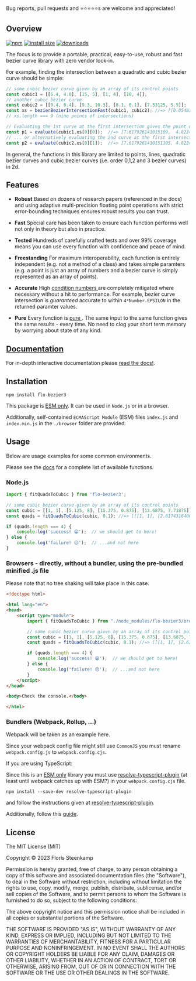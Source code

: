 Bug reports, pull requests and ⭐⭐⭐⭐⭐s are welcome and appreciated!

## Overview

[![npm][1]][2] [![install size][3]][4] [![downloads][5]][2]

[1]: https://img.shields.io/npm/v/flo-bezier3 "FloBezier, npm badge"
[2]: https://www.npmjs.com/package/flo-bezier3 "FloBezier, npm link"
[3]: https://packagephobia.now.sh/badge?p=flo-bezier3 "FloBezier size, badge"
[4]: https://packagephobia.now.sh/result?p=flo-bezier3 "FloBezier size, link"
[5]: https://badgen.now.sh/npm/dm/flo-bezier3 "FloBezier downloads, badge"

The focus is to provide a portable, practical, easy-to-use, robust and fast bezier curve
library with zero vendor lock-in.

For example, finding the intersection between a quadratic and cubic bezier curve
should be simple:

```typescript
// some cubic bezier curve given by an array of its control points
const cubic1 = [[6.4, 4.8], [15, 5], [1, 4], [10, 4]];
// another cubic bezier curve
const cubic2 = [[9.4, 0.4], [9.3, 10.3], [8.1, 0.1], [7.53125, 5.5]];
const xs = bezierBezierIntersectionFast(cubic1, cubic2); //=> [[0.054810011880009446, 0.9516779285879586], ...
// xs.length === 9 (nine points of intersections)

// Evaluating the 1st curve at the first intersection gives the point of intersection
const p1 = evaluate(cubic1,xs[0][0]);  //=> [7.617926141015109,  4.822433357454532]
// ... or alternatively evaluating the 2nd curve at the first intersection
const p2 = evaluate(cubic2,xs[0][1]);  //=> [7.6179261410151105, 4.822433357454532]
```

In general, the functions in this library are limited to points, lines, quadratic bezier
curves and cubic bezier curves (i.e. order 0,1,2 and 3 bezier curves) in 2d.

## Features

* **Robust** Based on dozens of research papers (referenced in the docs) and using adaptive multi-precision
floating point operations with strict error-bounding techniques ensures
robust results you can trust.

* **Fast** Special care has been taken to ensure each function performs well not 
only in theory but also in practice.
      
* **Tested** Hundreds of carefully crafted tests and over 99% coverage means you can
use every function with confidence and peace of mind.

* **Freestanding** For maximum interoperability, each function is entirely independent (e.g.
not a method of a class) and takes simple paramters (e.g. a point is just
an array of numbers and a bezier curve is simply represented as an array of points).

* **Accurate** High <a href="https://en.wikipedia.org/wiki/Condition_number)">condition numbers </a>
are completely mitigated where necessary without a hit to performance. For example,
bezier curve intersection is <i>guaranteed</i> accurate to 
within <code>4*Number.EPSILON</code> in the returned paramter values.

* **Pure** Every function is <a href="https://en.wikipedia.org/wiki/Pure_function">pure </a>.
The same input to the same function gives the same results - every time. No need
to clog your short term memory by worrying about state of any kind.


## [Documentation](https://florissteenkamp.github.io/FloBezier)
For in-depth interactive documentation please [read the docs!](https://florissteenkamp.github.io/FloBezier).

## Installation

```cli
npm install flo-bezier3
```

This package is [ESM only](https://gist.github.com/sindresorhus/a39789f98801d908bbc7ff3ecc99d99c).
It can be used in `Node.js` or in a browser.

Additionally, self-contained `ECMAScript Module` (ESM) files `index.js` and
`index.min.js` in the `./browser` folder are provided.

## Usage

Below are usage examples for some common environments. 

Please see the [docs](https://florissteenkamp.github.io/FloBezier) for a complete
list of available functions.

### Node.js
```js
import { fitQuadsToCubic } from 'flo-bezier3';

// some cubic bezier curve given by an array of its control points
const cubic = [[1, 1], [5.125, 8], [15.375, 0.875], [13.6875, 7.71875]];
const quads = fitQuadsToCubic(cubic, 0.1); //=> [[[1, 1], [2.617431640625, 3.5152587890625], ...

if (quads.length === 4) {
    console.log('success! 😁');  // we should get to here!
} else {
    console.log('failure! 😥');  // ...and not here
}
```

### Browsers - directly, without a bundler, using the pre-bundled minified .js file

Please note that no tree shaking will take place in this case.

```html
<!doctype html>

<html lang="en">
<head>
    <script type="module">
        import { fitQuadsToCubic } from "./node_modules/flo-bezier3/browser/index.min.js";

        // some cubic bezier curve given by an array of its control points
        const cubic = [[1, 1], [5.125, 8], [15.375, 0.875], [13.6875, 7.71875]];
        const quads = fitQuadsToCubic(cubic, 0.1); //=> [[[1, 1], [2.617431640625, 3.5152587890625], ...

        if (quads.length === 4) {
            console.log('success! 😁');  // we should get to here!
        } else {
            console.log('failure! 😥');  // ...and not here
        }
    </script>
</head>

<body>Check the console.</body>

</html>
```

### Bundlers (Webpack, Rollup, ...)

Webpack will be taken as an example here.

Since your webpack config file might still use `CommonJS` you must rename 
`webpack.config.js` to `webpack.config.cjs`.

If you are using TypeScript:

Since this is an [ESM only](https://gist.github.com/sindresorhus/a39789f98801d908bbc7ff3ecc99d99c)
library you must use [resolve-typescript-plugin](https://www.npmjs.com/package/resolve-typescript-plugin) 
(at least until webpack catches up with ESM?) in your `webpack.config.cjs` file.

```cli
npm install --save-dev resolve-typescript-plugin
```

and follow the instructions given at [resolve-typescript-plugin](https://www.npmjs.com/package/resolve-typescript-plugin).

Additionally, follow this [guide](https://gist.github.com/sindresorhus/a39789f98801d908bbc7ff3ecc99d99c#how-can-i-make-my-typescript-project-output-esm).


## License

The MIT License (MIT)

Copyright © 2023 Floris Steenkamp

Permission is hereby granted, free of charge, to any person obtaining a copy of this software and associated documentation files (the "Software"), to deal in the Software without restriction, including without limitation the rights to use, copy, modify, merge, publish, distribute, sublicense, and/or sell copies of the Software, and to permit persons to whom the Software is furnished to do so, subject to the following conditions:

The above copyright notice and this permission notice shall be included in all copies or substantial portions of the Software.

THE SOFTWARE IS PROVIDED "AS IS", WITHOUT WARRANTY OF ANY KIND, EXPRESS OR IMPLIED, INCLUDING BUT NOT LIMITED TO THE WARRANTIES OF MERCHANTABILITY, FITNESS FOR A PARTICULAR PURPOSE AND NONINFRINGEMENT. IN NO EVENT SHALL THE AUTHORS OR COPYRIGHT HOLDERS BE LIABLE FOR ANY CLAIM, DAMAGES OR OTHER LIABILITY, WHETHER IN AN ACTION OF CONTRACT, TORT OR OTHERWISE, ARISING FROM, OUT OF OR IN CONNECTION WITH THE SOFTWARE OR THE USE OR OTHER DEALINGS IN THE SOFTWARE.
